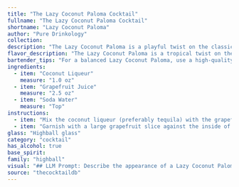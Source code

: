 ```yaml
---
title: "The Lazy Coconut Paloma Cocktail"
fullname: "The Lazy Coconut Paloma Cocktail"
shortname: "Lazy Coconut Paloma"
author: "Pure Drinkology"
collection:
description: "The Lazy Coconut Paloma is a playful twist on the classic Paloma, a tequila-based cocktail born in Mexico. This variation swaps tequila for coconut liqueur, lending a tropical twist to the grapefruit and soda water base.  "
flavor_description: "The Lazy Coconut Paloma is a tropical twist on the classic Paloma. It boasts a refreshing, slightly sweet and tangy flavor profile. The coconut liqueur adds a creamy, nutty sweetness, perfectly balanced by the tartness of the grapefruit juice. The soda water provides a light and bubbly finish, making it a perfect summer sipper. "
bartender_tips: "For a balanced Lazy Coconut Paloma, use a high-quality coconut liqueur with subtle sweetness. Fresh grapefruit juice is key, so make sure it's not overly bitter. Build the drink over ice, starting with the liqueur, then juice, and top with soda water for optimal carbonation. Don't overshake, as it will dilute the flavors. Garnish with a grapefruit wedge for a refreshing touch. "
ingredients:
  - item: "Coconut Liqueur"
    measure: "1.0 oz"
  - item: "Grapefruit Juice"
    measure: "2.5 oz"
  - item: "Soda Water"
    measure: "Top"
instructions:
  - item: "Mix the coconut liqueur (preferably tequila) with the grapefruit juice and top with soda water."
  - item: "Garnish with a large grapefruit slice against the inside of the glass."
glass: "Highball glass"
category: "cocktail"
has_alcohol: true
base_spirit:
family: "highball"
visual: "## LLM Prompt: Describe the appearance of a Lazy Coconut Paloma cocktail, made with Coconut Liqueur, Grapefruit Juice, and Soda Water. Consider the following aspects:* **Color:** Is it a vibrant, opaque hue, or a lighter, translucent shade? What specific color words best describe it? * **Texture:**  Is it bubbly, smooth, or layered? Are there any visible ingredients like ice or fruit?* **Overall impression:** Does it evoke a sense of tropical relaxation, or a more refined sophistication? * **Specific details:** Are there any unique visual elements, like a garnish or the way the ingredients interact?**Example:** Imagine a cocktail with a pale, sun-kissed hue, reminiscent of a tropical sunset. The drink is gently fizzy, with tiny bubbles dancing on the surface.  A whisper of white coconut cream clings to the rim, creating a subtle, creamy contrast against the vibrant grapefruit color. It's a refreshing and visually appealing drink, perfect for a warm summer evening. "
source: "thecocktaildb"
---
```


